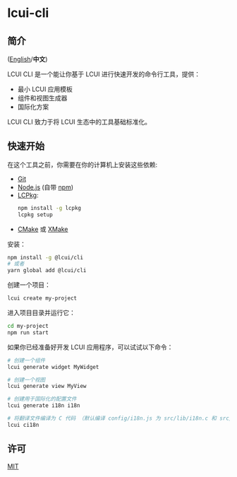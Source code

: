 # lcui-cli

## 简介

([English](README.md)/**中文**)

LCUI CLI 是一个能让你基于 LCUI 进行快速开发的命令行工具，提供：

- 最小 LCUI 应用模板
- 组件和视图生成器
- 国际化方案

LCUI CLI 致力于将 LCUI 生态中的工具基础标准化。

## 快速开始

在这个工具之前，你需要在你的计算机上安装这些依赖:

- [Git](https://git-scm.com)
- [Node.js](https://nodejs.org/en/download/) (自带 [npm](http://npmjs.com))
- [LCPkg](https://github.com/lc-soft/lcpkg):
    ```bash
    npm install -g lcpkg
    lcpkg setup
    ```
- [CMake](https://cmake.org/) 或 [XMake](https://xmake.io/)

安装：

``` bash
npm install -g @lcui/cli
# 或者
yarn global add @lcui/cli
```

创建一个项目：

``` bash
lcui create my-project
```

进入项目目录并运行它：

``` bash
cd my-project
npm run start
```

如果你已经准备好开发 LCUI 应用程序，可以试试以下命令：

``` bash
# 创建一个组件
lcui generate widget MyWidget

# 创建一个视图
lcui generate view MyView

# 创建用于国际化的配置文件
lcui generate i18n i18n

# 将翻译文件编译为 C 代码 （默认编译 config/i18n.js 为 src/lib/i18n.c 和 src/lib/i18n.h）
lcui ci18n
```

## 许可

[MIT](LICENSE)
